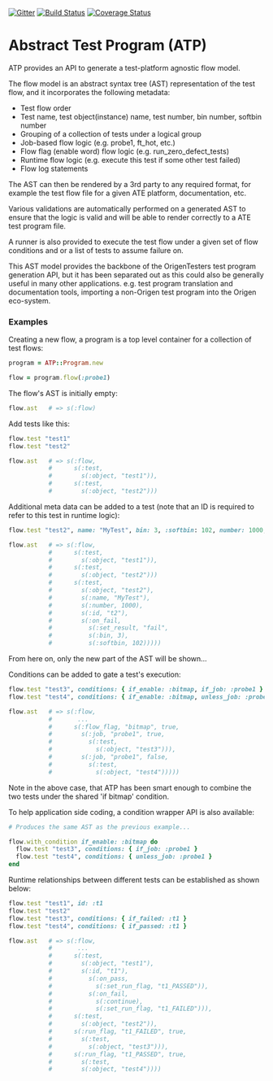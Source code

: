 [![Gitter](https://badges.gitter.im/Join%20Chat.svg)](https://gitter.im/Origen-SDK/users?utm_source=badge&utm_medium=badge&utm_campaign=pr-badge&utm_content=badge)
[![Build Status](https://travis-ci.org/Origen-SDK/atp.svg)](https://travis-ci.org/Origen-SDK/atp)
[![Coverage Status](https://coveralls.io/repos/Origen-SDK/atp/badge.svg?branch=master&service=github)](https://coveralls.io/github/Origen-SDK/atp?branch=master)

# Abstract Test Program (ATP)

ATP provides an API to generate a test-platform agnostic flow model.

The flow model is an abstract syntax tree (AST) representation of the test flow, and
it incorporates the following metadata:

* Test flow order
* Test name, test object(instance) name, test number, bin number, softbin number
* Grouping of a collection of tests under a logical group
* Job-based flow logic (e.g. probe1, ft_hot, etc.) 
* Flow flag (enable word) flow logic (e.g. run_zero_defect_tests)
* Runtime flow logic (e.g. execute this test if some other test failed)
* Flow log statements

The AST can then be rendered by a 3rd party to any required format, for example the
test flow file for a given ATE platform, documentation, etc.

Various validations are automatically performed on a generated AST to ensure that the
logic is valid and will be able to render correctly to a ATE test program file.

A runner is also provided to execute the test flow under a given set of flow conditions
and or a list of tests to assume failure on.

This AST model provides the backbone of the OrigenTesters test program generation API, but it has
been separated out as this could also be generally useful in many other applications. e.g. test program
translation and documentation tools, importing a non-Origen test program into the Origen eco-system.

### Examples

Creating a new flow, a program is a top level container for a collection of test
flows:

~~~ruby
program = ATP::Program.new

flow = program.flow(:probe1)
~~~

The flow's AST is initially empty:

~~~ruby
flow.ast   # => s(:flow)
~~~

Add tests like this:

~~~ruby
flow.test "test1"
flow.test "test2"

flow.ast   # => s(:flow,
           #      s(:test,
           #        s(:object, "test1")),
           #      s(:test,
           #        s(:object, "test2")))
~~~

Additional meta data can be added to a test (note that an ID is required to refer to this test in runtime logic):

~~~ruby
flow.test "test2", name: "MyTest", bin: 3, :softbin: 102, number: 1000, id: :t2

flow.ast   # => s(:flow,
           #      s(:test,
           #        s(:object, "test1")),
           #      s(:test,
           #        s(:object, "test2")))
           #      s(:test,
           #        s(:object, "test2"),
           #        s(:name, "MyTest"),
           #        s(:number, 1000),
           #        s(:id, "t2"),
           #        s(:on_fail,
           #          s(:set_result, "fail",
           #          s(:bin, 3),
           #          s(:softbin, 102)))))
~~~

From here on, only the new part of the AST will be shown...

Conditions can be added to gate a test's execution:

~~~ruby
flow.test "test3", conditions: { if_enable: :bitmap, if_job: :probe1 }
flow.test "test4", conditions: { if_enable: :bitmap, unless_job: :probe1 }

flow.ast   # => s(:flow,
           #       ...
           #      s(:flow_flag, "bitmap", true,
           #        s(:job, "probe1", true,
           #          s(:test,
           #            s(:object, "test3"))),
           #        s(:job, "probe1", false,
           #          s(:test,
           #            s(:object, "test4")))))
~~~

Note in the above case, that ATP has been smart enough to combine the two tests under the shared 'if bitmap' condition.

To help application side coding, a condition wrapper API is also available:

~~~ruby
# Produces the same AST as the previous example...

flow.with_condition if_enable: :bitmap do
  flow.test "test3", conditions: { if_job: :probe1 }
  flow.test "test4", conditions: { unless_job: :probe1 }
end
~~~

Runtime relationships between different tests can be established as shown below:

~~~ruby
flow.test "test1", id: :t1
flow.test "test2"
flow.test "test3", conditions: { if_failed: :t1 }
flow.test "test4", conditions: { if_passed: :t1 }

flow.ast   # => s(:flow,
           #       ...
           #      s(:test,
           #        s(:object, "test1"),
           #        s(:id, "t1"),
           #          s(:on_pass,
           #            s(:set_run_flag, "t1_PASSED")),
           #          s(:on_fail,
           #            s(:continue),
           #            s(:set_run_flag, "t1_FAILED"))),
           #      s(:test,
           #        s(:object, "test2")),
           #      s(:run_flag, "t1_FAILED", true,
           #        s(:test,
           #          s(:object, "test3"))),
           #      s(:run_flag, "t1_PASSED", true,
           #        s(:test,
           #        s(:object, "test4"))))
~~~



